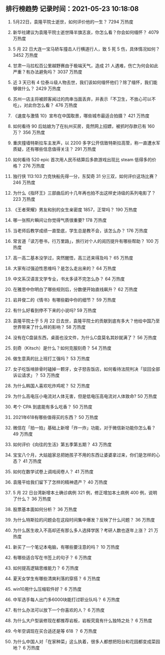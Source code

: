 
## 排行榜趋势 记录时间：2021-05-23 10:18:08
  
  1. 5月22日，袁隆平院士逝世，如何评价他的一生？ 7294 万热度
    
  2. 新华社建议为袁隆平院士逝世降半旗志哀，你怎么看？你会如何缅怀？ 4079 万热度
    
  3. 5 月 22 日大连一宝马轿车撞击人行横道行人，致 5 死 5 伤，具体情况如何？ 3452 万热度
    
  4. 甘肃一马拉松百公里越野赛由于极端天气，造成 21 人遇难，伤亡为何会如此严重？有办法避免吗？ 3037 万热度
    
  5. 近 3 天已有 4 位泰斗级人物去世，我们该如何缅怀他们？除了缅怀，我们能够做什么？ 2429 万热度
    
  6. 苏州一店主将被顾客闻过的肉串当面丢弃，并表示「不卫生，不放心可以不吃」，对此你怎么看？ 476 万热度
    
  7. 《速度与激情 10》宣布在中国取景，哪些城市最适合拍摄？ 421 万热度
    
  8. 如何看待 90 后姑娘为了在杭州买房，竟然网上招嫖，被抓时存款已有 160 万？ 356 万热度
    
  9. 重庆撞墙特斯拉车主发声，以 2200 多字公开信致特斯拉高管，称一直遭水军质疑，还有哪些信息值得关注？ 291 万热度
    
  10. 如何看待 520 epic 首次用人民币结算后多款游戏出现比 steam 低得多的价格？ 276 万热度
    
  11. 独行侠 113:103 力克快船先得一分，东契奇 31 分三双，如何评价这场比赛？ 246 万热度
    
  12. 为什么《指环王》三部曲后的十几年再也拍不出这样史诗级的系列电影了？ 223 万热度
    
  13. 《王者荣耀》男友和别的女生亲密度 1857，正常吗？ 190 万热度
    
  14. 哪一张照片瞬间让你觉得气质很重要? 178 万热度
    
  15. 当老师后教学成绩一直垫底，学生总是教不会，该怎么办？ 176 万热度
    
  16. 常言道「读万卷书，行万里路」，旅行对个人的阅历提升有哪些帮助？ 100 万热度
    
  17. 高一高二基本没学过，突然醒悟，高三还来得及吗？ 65 万热度
    
  18. 大家有过强迫性思维吗？是怎么走出来的？ 64 万热度
    
  19. 中文系汉语言文学专业，书太多读不完怎么办？ 64 万热度
    
  20. 在雅思中你明白了哪些规则后，分数便开始直线飙升？ 62 万热度
    
  21. 岩井俊二的《情书》有哪些戳中你的细节？ 59 万热度
    
  22. 有什么好看到停不下来的小说吗? 59 万热度
    
  23. 袁隆平院士于 5 月 22 日去世，袁隆平院士的贡献到底有多大？他给中国乃至世界带来了什么样的影响？ 58 万热度
    
  24. 没有在C盘装东西，桌面也没文件，为什么C盘莫名其妙就满了？ 56 万热度
    
  25. 刻奇（Kitsch）是什么？如何克服刻奇？ 54 万热度
    
  26. 做生意真的比上班打工强吗？ 53 万热度
    
  27. 女子吃饭啃排骨时磕掉一颗牙，女子怒告饭店，如何看待法院判决「驳回全部诉讼请求」？ 53 万热度
    
  28. 为什么韩国人喜欢吃炸鸡呢？ 52 万热度
    
  29. 为什么高电压小电流对人体无害，但是低电压高电流对人体致命? 50 万热度
    
  30. 考个 CPA 到底能有多么吃香？ 50 万热度
    
  31. 2021年618有哪些值得买的东西？ 50 万热度
    
  32. 微信在「拍一拍」基础上新增「炸一炸」功能，对于微信新功能你怎么看？ 49 万热度
    
  33. 如何评价《向往的生活》第五季第五期？ 43 万热度
    
  34. 宝宝八个月，大姑姐家总把她孩子不用的东西让婆婆拿过来，你们是怎样的心态？ 41 万热度
    
  35. 如何在数学试卷上调戏阅卷人？ 41 万热度
    
  36. 袁隆平给我们留下了怎样的精神遗产？ 40 万热度
    
  37. 5 月 22 日台湾新增本土确诊病例 321 例，修正增加本土病例 400 例，说明了什么？ 36 万热度
    
  38. 股票基本面如何分析？ 36 万热度
    
  39. 为什么特斯拉的问题会在这段时间集中爆发？反映了什么问题？ 36 万热度
    
  40. 为什么医生收入不高却还有那么多人选择学医？考研人数也逐年上涨？ 21 万热度
    
  41. 新买了一个笔记本电脑，有哪些要注意的吗？ 10 万热度
    
  42. 有哪些适合写在书签上的句子？ 6 万热度
    
  43. 如何提高逻辑思维能力？ 6 万热度
    
  44. 夏天女学生有哪些清爽利落的穿搭？ 6 万热度
    
  45. win10用什么压缩软件好？ 6 万热度
    
  46. 中军选手每人出门多6000块能打过职业队吗？ 6 万热度
    
  47. 有什么办法可以放下一个你喜欢的人？ 6 万热度
    
  48. 为什么大户型装修现在都推荐岩板，岩板究竟有什么独特之处？ 6 万热度
    
  49. 今年空调现在买合适还是等 618 ？ 6 万热度
    
  50. 为什么中国人对「在家种菜」这么执着，很多人都想把阳台和花园都变成菜园地？ 6 万热度
    